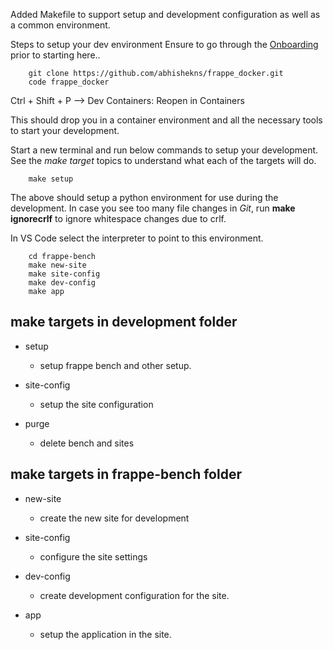 Added Makefile to support setup and development configuration as well as a common environment.

Steps to setup your dev environment
Ensure to go through the [Onboarding](Onboarding.md) prior to starting here.. 

```
    git clone https://github.com/abhishekns/frappe_docker.git
    code frappe_docker
```

Ctrl + Shift + P --> Dev Containers: Reopen in Containers

This should drop you in a container environment and all the necessary tools to start your development.

Start a new terminal and run below commands to setup your development. See the *make target* topics to understand what each of the targets will do. 
 

```
    make setup
```

The above should setup a python environment for use during the development.
In case you see too many file changes in *Git*, run **make ignorecrlf** to ignore whitespace changes due to crlf.

In VS Code select the interpreter to point to this environment.

```
    cd frappe-bench
    make new-site
    make site-config
    make dev-config
    make app
```

## make targets in development folder

- setup
    - setup frappe bench and other setup.

- site-config
    - setup the site configuration

- purge
    - delete bench and sites

## make targets in frappe-bench folder

- new-site
    - create the new site for development

- site-config
    - configure the site settings


- dev-config
    - create development configuration for the site.

- app
    - setup the application in the site.